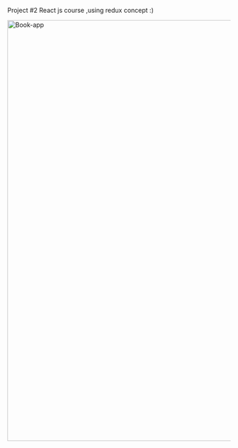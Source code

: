  Project #2 React js course ,using redux concept :)

<img width="950" alt="Book-app" src="https://user-images.githubusercontent.com/59453031/171568789-6bf8d7fb-2795-4f60-98b2-cdbb3879879c.png">
